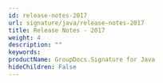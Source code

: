 ```yaml
---
id: release-notes-2017
url: signature/java/release-notes-2017
title: Release Notes - 2017
weight: 4
description: ""
keywords: 
productName: GroupDocs.Signature for Java
hideChildren: False
---
```

